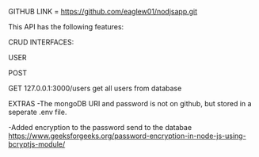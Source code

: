 GITHUB LINK = https://github.com/eaglew01/nodjsapp.git

This API has the following features:

CRUD INTERFACES:

USER



POST


GET
127.0.0.1:3000/users
get all users from database

EXTRAS
-The mongoDB URI and password is not on github, but stored in a seperate .env file.

-Added encryption to the password send to the databae
    https://www.geeksforgeeks.org/password-encryption-in-node-js-using-bcryptjs-module/